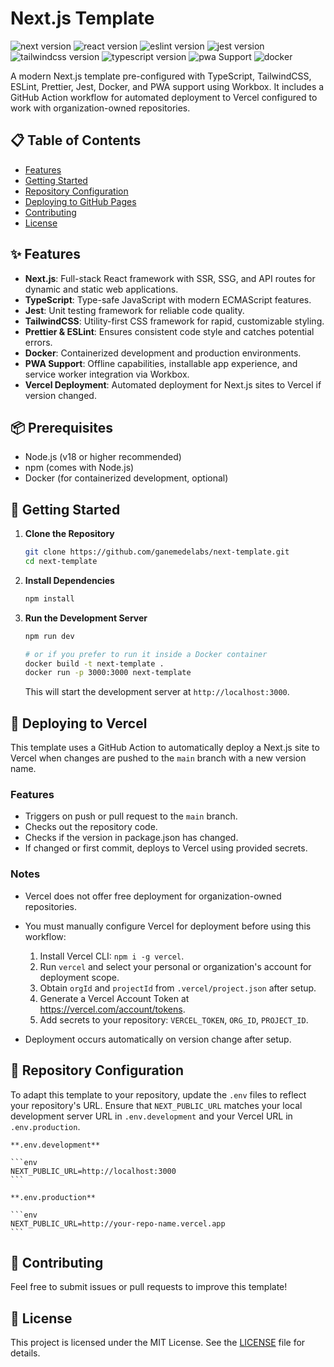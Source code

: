 # Next.js Template

![next version](https://img.shields.io/badge/next-15.3.1-000000?logo=next.js&logoColor=white)
![react version](https://img.shields.io/badge/react-19.0.0-61DAFB?logo=react&logoColor=white)
![eslint version](https://img.shields.io/badge/eslint-9-4B32C3?logo=eslint&logoColor=white)
![jest version](https://img.shields.io/badge/jest-29.7.0-C21325?logo=jest&logoColor=white)
![tailwindcss version](https://img.shields.io/badge/tailwindcss-4.1.4-06B6D4?logo=tailwindcss&logoColor=white)
![typescript version](https://img.shields.io/badge/typescript-5-3178C6?logo=typescript&logoColor=white)
![pwa Support](https://img.shields.io/badge/PWA-support-4FC08D?logo=pwa&logoColor=white)
![docker](https://img.shields.io/badge/docker-available-2496ED?logo=docker&logoColor=white)

A modern Next.js template pre-configured with TypeScript, TailwindCSS, ESLint, Prettier, Jest, Docker, and PWA support using Workbox. It includes a GitHub Action workflow for automated deployment to Vercel configured to work with organization-owned repositories.

## 📋 Table of Contents

- [Features](#-features)
- [Getting Started](#-getting-started)
- [Repository Configuration](#-repository-configuration)
- [Deploying to GitHub Pages](#-deploying-to-github-pages)
- [Contributing](#-contributing)
- [License](#-license)

## ✨ Features

- **Next.js**: Full-stack React framework with SSR, SSG, and API routes for dynamic and static web applications.
- **TypeScript**: Type-safe JavaScript with modern ECMAScript features.
- **Jest**: Unit testing framework for reliable code quality.
- **TailwindCSS**: Utility-first CSS framework for rapid, customizable styling.
- **Prettier & ESLint**: Ensures consistent code style and catches potential errors.
- **Docker**: Containerized development and production environments.
- **PWA Support**: Offline capabilities, installable app experience, and service worker integration via Workbox.
- **Vercel Deployment**: Automated deployment for Next.js sites to Vercel if version changed.

## 📦 Prerequisites

- Node.js (v18 or higher recommended)
- npm (comes with Node.js)
- Docker (for containerized development, optional)

## 🚀 Getting Started

1. **Clone the Repository**

    ```bash
    git clone https://github.com/ganemedelabs/next-template.git
    cd next-template
    ```

2. **Install Dependencies**

    ```bash
    npm install
    ```

3. **Run the Development Server**

    ```bash
    npm run dev

    # or if you prefer to run it inside a Docker container
    docker build -t next-template .
    docker run -p 3000:3000 next-template
    ```

    This will start the development server at `http://localhost:3000`.

## 🚢 Deploying to Vercel

This template uses a GitHub Action to automatically deploy a Next.js site to Vercel when changes are pushed to the `main` branch with a new version name.

### Features

- Triggers on push or pull request to the `main` branch.
- Checks out the repository code.
- Checks if the version in package.json has changed.
- If changed or first commit, deploys to Vercel using provided secrets.

### Notes

- Vercel does not offer free deployment for organization-owned repositories.
- You must manually configure Vercel for deployment before using this workflow:

    1. Install Vercel CLI: `npm i -g vercel`.
    2. Run `vercel` and select your personal or organization's account for deployment scope.
    3. Obtain `orgId` and `projectId` from `.vercel/project.json` after setup.
    4. Generate a Vercel Account Token at https://vercel.com/account/tokens.
    5. Add secrets to your repository: `VERCEL_TOKEN`, `ORG_ID`, `PROJECT_ID`.

- Deployment occurs automatically on version change after setup.

## 🔧 Repository Configuration

To adapt this template to your repository, update the `.env` files to reflect your repository's URL. Ensure that `NEXT_PUBLIC_URL` matches your local development server URL in `.env.development` and your Vercel URL in `.env.production`.

    **.env.development**

    ```env
    NEXT_PUBLIC_URL=http://localhost:3000
    ```

    **.env.production**

    ```env
    NEXT_PUBLIC_URL=http://your-repo-name.vercel.app
    ```

## 🤝 Contributing

Feel free to submit issues or pull requests to improve this template!

## 📜 License

This project is licensed under the MIT License. See the [LICENSE](LICENSE) file for details.
